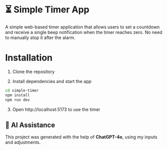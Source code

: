 # ⏳ Simple Timer App

A simple web-based timer application that allows users to set a countdown and receive a single beep notification when the timer reaches zero. 
No need to manually stop it after the alarm.

# Installation

1. Clone the repository

2. Install dependencies and start the app


```bash
cd simple-timer
npm install
npm run dev
```

3. Open http://localhost:5173 to use the timer


## 🤖 AI Assistance
This project was generated with the help of **ChatGPT-4o**, using my inputs and adjustments.


